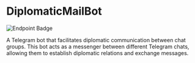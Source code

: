 # DiplomaticMailBot

![Endpoint Badge](https://img.shields.io/endpoint?url=https%3A%2F%2Fgist.githubusercontent.com%2Fmagicxor%2Fa3b00492f5c856c25ee7101f4257108f%2Fraw%2FDiplomaticMailBot-cobertura-coverage.json)

A Telegram bot that facilitates diplomatic communication between chat groups. This bot acts as a messenger between different Telegram chats, allowing them to establish diplomatic relations and exchange messages.

